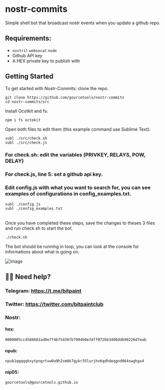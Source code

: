 # nostr-commits
Simple shell bot that broadcast nostr events when you update a github repo.

## Requirements:
- `nostril` `websocat`  `node`
- Github API key
- A HEX private key to publish with

## Getting Started <br>
To get started with Nostr-Commits: clone the repo.
```
git clone https://github.com/gourcetools/nostr-commits
cd nostr-commits/src
```
Install Ocotkit and fs:
```
npm i fs octokit
```
Open both files to edit them (this example command use Sublime Text): <br>
```
subl ./src/check.sh
subl ./src/check.js
```
### For check.**sh:** edit the variables (PRIVKEY, RELAYS, POW, DELAY) 
### For check.**js**, line 5: set a github api key. 
### Edit config.js with what you want to search for, you can see examples of configurations in config_examples.txt.

```
subl ./config.js
subl ./config_examples.txt
```

<br>Once you have completed these steps, save the changes to theses 3 files and run check.sh to start the bot.
```
./check.sh
```

The bot should be running in loop, you can look at the console for informations about what is going on.

![image](https://user-images.githubusercontent.com/120996278/228253457-bf2c9d17-8b9c-4bc2-ae04-506e9c677042.png)


## 🙋‍♂️ Need help? <br> 
### <b>Telegram:</b> https://t.me/bitpaint <br>
### <b>Twitter:</b> https://twitter.com/bitpaintclub <br>
### <b>Nostr:</b> <br>
#### hex: 
``` 
0000005cc4586681ad8e7f4b75436fb7904b0e34ff072bb3406ddb90226d7eab 
``` 
#### npub: 
``` 
npub1qqqqqhxytpngrtvw0a9h2sm0k7gykr35lurjhv6qdhdeqgnd064swghgx4 
``` 
#### nip05: 
``` 
gourcetools@gourcetools.github.io 
```
